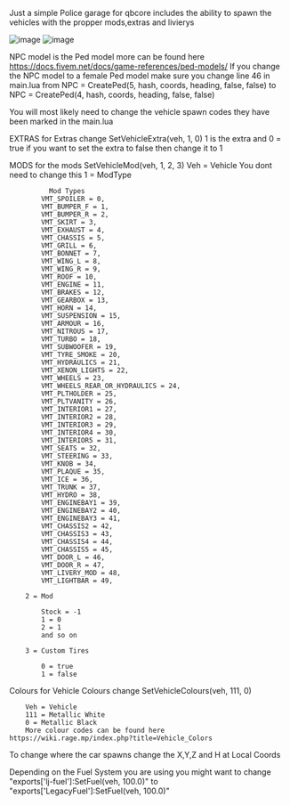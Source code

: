 Just a simple Police garage for qbcore includes the ability to spawn the vehicles with the propper mods,extras and livierys


![image](https://user-images.githubusercontent.com/86800507/162882056-c555a49a-afdf-4594-9c2d-c24a5514be17.png)
![image](https://user-images.githubusercontent.com/86800507/162882077-5d049856-6147-42dc-9e9d-0431c1f8ebef.png)


NPC model is the Ped model more can be found here https://docs.fivem.net/docs/game-references/ped-models/ If you change the NPC model to a female Ped model make sure you change line 46 in main.lua from NPC = CreatePed(5, hash, coords, heading, false, false) to NPC = CreatePed(4, hash, coords, heading, false, false)

You will most likely need to change the vehicle spawn codes they have been marked in the main.lua

EXTRAS 
for Extras change SetVehicleExtra(veh, 1, 0) 
1 is the extra and 0 = true if you want to set the extra to false then change it to 1

MODS 
for the mods SetVehicleMod(veh, 1, 2, 3) 
    Veh = Vehicle You dont need to change this 
        1 = ModType

              Mod Types
            VMT_SPOILER = 0,
            VMT_BUMPER_F = 1,
            VMT_BUMPER_R = 2,
            VMT_SKIRT = 3,
            VMT_EXHAUST = 4,
            VMT_CHASSIS = 5,
            VMT_GRILL = 6,
            VMT_BONNET = 7,
            VMT_WING_L = 8,
            VMT_WING_R = 9,
            VMT_ROOF = 10,
            VMT_ENGINE = 11,
            VMT_BRAKES = 12,
            VMT_GEARBOX = 13,
            VMT_HORN = 14,
            VMT_SUSPENSION = 15,
            VMT_ARMOUR = 16,
            VMT_NITROUS = 17,
            VMT_TURBO = 18,
            VMT_SUBWOOFER = 19,
            VMT_TYRE_SMOKE = 20,
            VMT_HYDRAULICS = 21,
            VMT_XENON_LIGHTS = 22,
            VMT_WHEELS = 23,
            VMT_WHEELS_REAR_OR_HYDRAULICS = 24,
            VMT_PLTHOLDER = 25,
            VMT_PLTVANITY = 26,
            VMT_INTERIOR1 = 27,
            VMT_INTERIOR2 = 28,
            VMT_INTERIOR3 = 29,
            VMT_INTERIOR4 = 30,
            VMT_INTERIOR5 = 31,
            VMT_SEATS = 32,
            VMT_STEERING = 33,
            VMT_KNOB = 34,
            VMT_PLAQUE = 35,
            VMT_ICE = 36,
            VMT_TRUNK = 37,
            VMT_HYDRO = 38,
            VMT_ENGINEBAY1 = 39,
            VMT_ENGINEBAY2 = 40,
            VMT_ENGINEBAY3 = 41,
            VMT_CHASSIS2 = 42,
            VMT_CHASSIS3 = 43,
            VMT_CHASSIS4 = 44,
            VMT_CHASSIS5 = 45,
            VMT_DOOR_L = 46,
            VMT_DOOR_R = 47,
            VMT_LIVERY_MOD = 48,
            VMT_LIGHTBAR = 49,

        2 = Mod 

            Stock = -1
            1 = 0
            2 = 1
            and so on

        3 = Custom Tires

            0 = true
            1 = false

Colours
    for Vehicle Colours change SetVehicleColours(veh, 111, 0)

        Veh = Vehicle
        111 = Metallic White
        0 = Metallic Black
        More colour codes can be found here https://wiki.rage.mp/index.php?title=Vehicle_Colors

To change where the car spawns change the X,Y,Z and H  at Local Coords

Depending on the Fuel System you are using you might want to change "exports['lj-fuel']:SetFuel(veh, 100.0)" to "exports['LegacyFuel']:SetFuel(veh, 100.0)"
